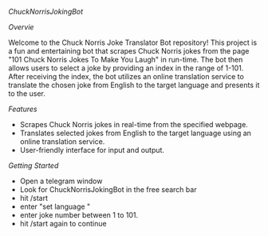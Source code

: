 *ChuckNorrisJokingBot*

*Overvie*

Welcome to the Chuck Norris Joke Translator Bot repository! 
This project is a fun and entertaining bot that scrapes Chuck Norris jokes from the page "101 Chuck Norris Jokes To Make You Laugh" in run-time. 
The bot then allows users to select a joke by providing an index in the range of 1-101. After receiving the index, the bot utilizes an online translation service to translate the chosen joke from English to the target language and presents it to the user.


*Features*
- Scrapes Chuck Norris jokes in real-time from the specified webpage.
- Translates selected jokes from English to the target language using an online translation service.
- User-friendly interface for input and output.

*Getting Started*
 - Open a telegram window
 - Look for ChuckNorrisJokingBot in the free search bar
 - hit /start
 - enter "set language <language>"
 - enter joke number between 1 to 101.
 - hit /start again to continue
